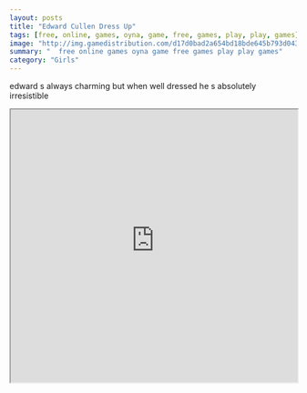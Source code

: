 ```yaml
---
layout: posts
title: "Edward Cullen Dress Up"
tags: [free, online, games, oyna, game, free, games, play, play, games]
image: "http://img.gamedistribution.com/d17d0bad2a654bd18bde645b793d0436.jpg"
summary: "  free online games oyna game free games play play games"
category: "Girls"
---
```


edward s always charming but when well dressed he s absolutely irresistible

<iframe width="100%" height="480px;" src="http://flash.gamedistribution.com?game=d17d0bad2a654bd18bde645b793d0436"></iframe>